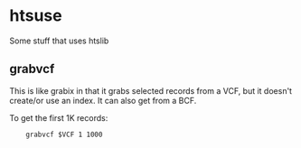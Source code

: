 htsuse
======

Some stuff that uses htslib


grabvcf
-------

This is like grabix in that it grabs selected records from a VCF, but it doesn't create/or use an index.
It can also get from a BCF.

To get the first 1K records:
```
	grabvcf $VCF 1 1000
```
